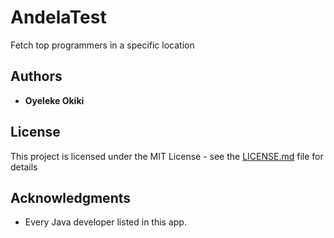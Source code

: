 # AndelaTest

Fetch top programmers in a specific location

## Authors

* **Oyeleke Okiki**


## License

This project is licensed under the MIT License - see the [LICENSE.md](LICENSE.md) file for details

## Acknowledgments

* Every Java developer listed in this app.

